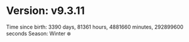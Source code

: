 # Version: v9.3.11
Time since birth: 3390 days, 81361 hours, 4881660 minutes, 292899600 seconds
Season: Winter ❄️
